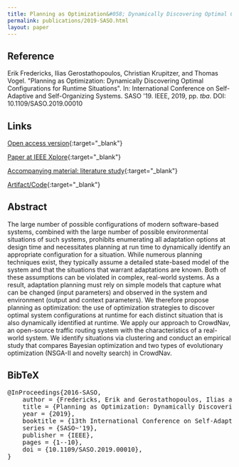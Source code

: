 ```yaml
---
title: Planning as Optimization&#058; Dynamically Discovering Optimal Configurations for Runtime Situations
permalink: publications/2019-SASO.html
layout: paper
---
```


## Reference
Erik Fredericks, Ilias Gerostathopoulos, Christian Krupitzer, and Thomas Vogel. "Planning as Optimization: Dynamically Discovering Optimal Configurations for Runtime Situations". In: International Conference on Self-Adaptive and Self-Organizing Systems. SASO '19. IEEE, 2019, pp. _tba_. DOI: 10.1109/SASO.2019.00010

## Links
[Open access version](https://arxiv.org/abs/1905.01071){:target="_blank"}

[Paper at IEEE Xplore](https://doi.org/10.1109/SASO.2019.00010){:target="_blank"}

[Accompanying material: literature study](https://doi.org/10.5281/zenodo.2584266){:target="_blank"}

[Artifact/Code](https://github.com/iliasger/RTX/tree/saso19){:target="_blank"}

## Abstract
The large number of possible configurations of modern software-based systems, combined with the large number of possible environmental situations of such systems, prohibits enumerating all adaptation options at design time and necessitates planning at run time to dynamically identify an appropriate configuration for a situation. While numerous planning techniques exist, they typically assume a detailed state-based model of the system and that the situations that warrant adaptations are known. Both of these assumptions can be violated in complex, real-world systems. As a result, adaptation planning must rely on simple models that capture what can be changed (input parameters) and observed in the system and environment (output and context parameters). We therefore propose planning as optimization: the use of optimization strategies to discover optimal system configurations at runtime for each distinct situation that is also dynamically identified at runtime. We apply our approach to CrowdNav, an open-source traffic routing system with the characteristics of a real-world system. We identify situations via clustering and conduct an empirical study that compares Bayesian optimization and two types of evolutionary optimization (NSGA-II and novelty search) in CrowdNav.

## BibTeX

<div class="bibtex">
<pre>@InProceedings{2016-SASO,
    author = {Fredericks, Erik and Gerostathopoulos, Ilias and Krupitzer, Christian and Vogel, Thomas},
    title = {Planning as Optimization: Dynamically Discovering Optimal Configurations for Runtime Situations},
    year = {2019},
    booktitle = {13th International Conference on Self-Adaptive and Self-Organizing Systems},
    series = {SASO~'19},
    publisher = {IEEE},
    pages = {1--10},
    doi = {10.1109/SASO.2019.00010},
}</pre>
</div>
